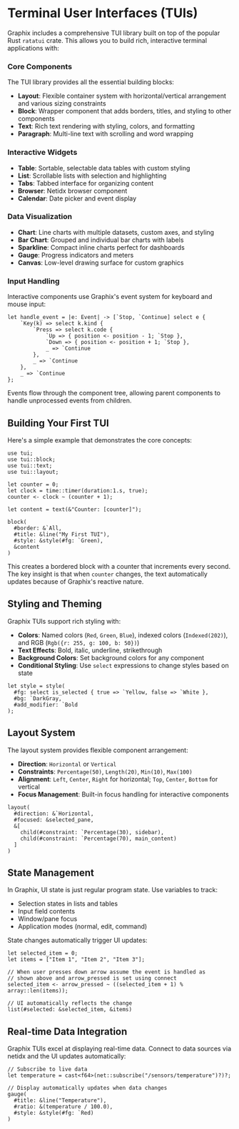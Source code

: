 # Terminal User Interfaces (TUIs)

Graphix includes a comprehensive TUI library built on top of the popular Rust `ratatui` crate. This allows you to build rich, interactive terminal applications with:

### Core Components

The TUI library provides all the essential building blocks:

- **Layout**: Flexible container system with horizontal/vertical arrangement and various sizing constraints
- **Block**: Wrapper component that adds borders, titles, and styling to other components
- **Text**: Rich text rendering with styling, colors, and formatting
- **Paragraph**: Multi-line text with scrolling and word wrapping

### Interactive Widgets

- **Table**: Sortable, selectable data tables with custom styling
- **List**: Scrollable lists with selection and highlighting
- **Tabs**: Tabbed interface for organizing content
- **Browser**: Netidx browser component
- **Calendar**: Date picker and event display

### Data Visualization

- **Chart**: Line charts with multiple datasets, custom axes, and styling
- **Bar Chart**: Grouped and individual bar charts with labels
- **Sparkline**: Compact inline charts perfect for dashboards
- **Gauge**: Progress indicators and meters
- **Canvas**: Low-level drawing surface for custom graphics

### Input Handling

Interactive components use Graphix's event system for keyboard and mouse input:

```graphix/book/src/ui/overview.md#L45-55
let handle_event = |e: Event| -> [`Stop, `Continue] select e {
    `Key(k) => select k.kind {
        `Press => select k.code {
            `Up => { position <- position - 1; `Stop },
            `Down => { position <- position + 1; `Stop },
            _ => `Continue
        },
        _ => `Continue
    },
    _ => `Continue
};
```

Events flow through the component tree, allowing parent components to handle unprocessed events from children.

## Building Your First TUI

Here's a simple example that demonstrates the core concepts:

```graphix/book/src/ui/overview.md#L65-85
use tui;
use tui::block;
use tui::text;
use tui::layout;

let counter = 0;
let clock = time::timer(duration:1.s, true);
counter <- clock ~ (counter + 1);

let content = text(&"Counter: [counter]");

block(
  #border: &`All,
  #title: &line("My First TUI"),
  #style: &style(#fg: `Green),
  &content
)
```

This creates a bordered block with a counter that increments every second. The key insight is that when `counter` changes, the text automatically updates because of Graphix's reactive nature.

## Styling and Theming

Graphix TUIs support rich styling with:

- **Colors**: Named colors (`Red`, `Green`, `Blue`), indexed colors (`Indexed(202)`), and RGB (`Rgb({r: 255, g: 100, b: 50})`)
- **Text Effects**: Bold, italic, underline, strikethrough
- **Background Colors**: Set background colors for any component
- **Conditional Styling**: Use `select` expressions to change styles based on state

```graphix/book/src/ui/overview.md#L91-98
let style = style(
  #fg: select is_selected { true => `Yellow, false => `White },
  #bg: `DarkGray,
  #add_modifier: `Bold
);
```

## Layout System

The layout system provides flexible component arrangement:

- **Direction**: `Horizontal` or `Vertical`
- **Constraints**: `Percentage(50)`, `Length(20)`, `Min(10)`, `Max(100)`
- **Alignment**: `Left`, `Center`, `Right` for horizontal; `Top`, `Center`, `Bottom` for vertical
- **Focus Management**: Built-in focus handling for interactive components

```graphix/book/src/ui/overview.md#L106-115
layout(
  #direction: &`Horizontal,
  #focused: &selected_pane,
  &[
    child(#constraint: `Percentage(30), sidebar),
    child(#constraint: `Percentage(70), main_content)
  ]
)
```

## State Management

In Graphix, UI state is just regular program state. Use variables to track:

- Selection states in lists and tables
- Input field contents
- Window/pane focus
- Application modes (normal, edit, command)

State changes automatically trigger UI updates:

```graphix/book/src/ui/overview.md#L122-130
let selected_item = 0;
let items = ["Item 1", "Item 2", "Item 3"];

// When user presses down arrow assume the event is handled as
// shown above and arrow_pressed is set using connect
selected_item <- arrow_pressed ~ ((selected_item + 1) % array::len(items));

// UI automatically reflects the change
list(#selected: &selected_item, &items)
```

## Real-time Data Integration

Graphix TUIs excel at displaying real-time data. Connect to data sources via netidx and the UI updates automatically:

```graphix/book/src/ui/overview.md#L135-145
// Subscribe to live data
let temperature = cast<f64>(net::subscribe("/sensors/temperature")?)?;

// Display automatically updates when data changes
gauge(
  #title: &line("Temperature"),
  #ratio: &(temperature / 100.0),
  #style: &style(#fg: `Red)
)
```
